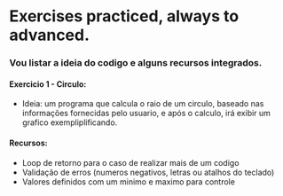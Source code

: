 # Exercises practiced, always to advanced.

### Vou listar a ideia do codigo e alguns recursos integrados.

#### Exercicio 1 - Circulo:
  - Ideia: um programa que calcula o raio de um circulo, baseado nas informações fornecidas pelo usuario, e após o calculo, irá exibir um grafico exempliplificando.
#### Recursos:
  - Loop de retorno para o caso de realizar mais de um codigo
  - Validação de erros (numeros negativos, letras ou atalhos do teclado)
  - Valores definidos com um minimo e maximo para controle



